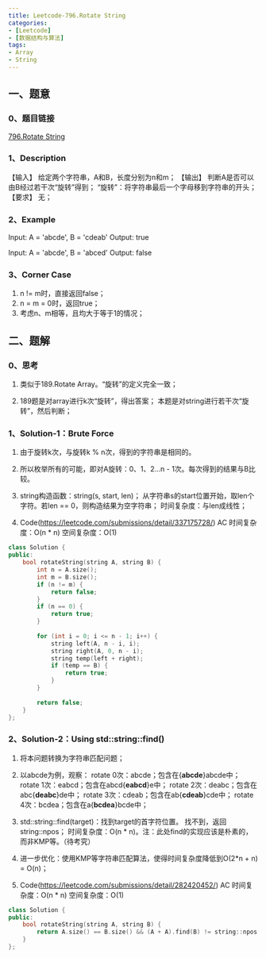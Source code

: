 ```yaml
---
title: Leetcode-796.Rotate String
categories: 
- [Leetcode]
- [数据结构与算法]
tags: 
- Array
- String
---
```


## 一、题意

### 0、题目链接
[796.Rotate String](https://leetcode.com/problems/rotate-string/)

### 1、Description
【输入】
给定两个字符串，A和B，长度分别为n和m；
【输出】
判断A是否可以由B经过若干次“旋转”得到；
“旋转”：将字符串最后一个字母移到字符串的开头；
【要求】
无；

### 2、Example
Input: A = 'abcde', B = 'cdeab'
Output: true

Input: A = 'abcde', B = 'abced'
Output: false

<!-- more -->

### 3、Corner Case
1. n != m时，直接返回false；
2. n = m = 0时，返回true；
3. 考虑n、m相等，且均大于等于1的情况；

## 二、题解

### 0、思考
1. 类似于189.Rotate Array。“旋转”的定义完全一致；

2. 189题是对array进行k次“旋转”，得出答案；
本题是对string进行若干次“旋转”，然后判断；

### 1、Solution-1：Brute Force
1. 由于旋转k次，与旋转k % n次，得到的字符串是相同的。

2. 所以枚举所有的可能，即对A旋转：0、1、2...n - 1次。每次得到的结果与B比较。

3. string构造函数：string(s, start, len)；
从字符串s的start位置开始，取len个字符。若len == 0，则构造结果为空字符串；
时间复杂度：与len成线性；

4. Code(https://leetcode.com/submissions/detail/337175728/)
AC
时间复杂度：O(n * n)
空间复杂度：O(1)
```C++
class Solution {
public:
    bool rotateString(string A, string B) {
        int n = A.size();
        int m = B.size();
        if (n != m) {
            return false;
        }
        if (n == 0) {
            return true;
        }
        
        for (int i = 0; i <= n - 1; i++) {
            string left(A, n - i, i);
            string right(A, 0, n - i);
            string temp(left + right);
            if (temp == B) {
                return true;
            }
        }
        
        return false;
    }
};
```

### 2、Solution-2：Using std::string::find()
1. 将本问题转换为字符串匹配问题；

2. 以abcde为例，观察：
rotate 0次：abcde；包含在{**abcde**}abcde中；
rotate 1次：eabcd；包含在abcd{**eabcd**}e中；
rotate 2次：deabc；包含在abc{**deabc**}de中；
rotate 3次：cdeab；包含在ab{**cdeab**}cde中；
rotate 4次：bcdea；包含在a{**bcdea**}bcde中；

3. std::string::find(target)：找到target的首字符位置。
找不到，返回string::npos；
时间复杂度：O(n * n)。注：此处find的实现应该是朴素的，而非KMP等。（待考究）

4. 进一步优化：使用KMP等字符串匹配算法，使得时间复杂度降低到O(2*n + n) = O(n)；

3. Code(https://leetcode.com/submissions/detail/282420452/)
AC
时间复杂度：O(n * n)
空间复杂度：O(1)
```C++
class Solution {
public:
    bool rotateString(string A, string B) {
        return A.size() == B.size() && (A + A).find(B) != string::npos;
    }
};
```